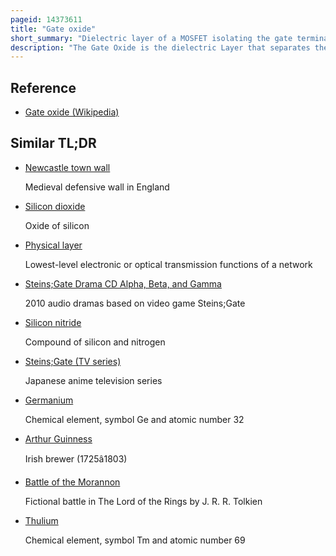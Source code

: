 ```yaml
---
pageid: 14373611
title: "Gate oxide"
short_summary: "Dielectric layer of a MOSFET isolating the gate terminal from the underlying silicon"
description: "The Gate Oxide is the dielectric Layer that separates the gate Terminal of the Mosfet from the underlying Source and Drain Terminals as well as the conductive Channel that connects the Source and the Drain when the Transistor is turned on. Gate Oxide is formed by thermal Oxidation of the Silicon of the Channel and forms a thin insulating Layer of Silicon Dioxide. The insulating Silicon Dioxide Layer is formed by a Process of self-limiting Oxidation described by the Dealgrove Model. The Gate Oxide is subsequently coated with conductive Gate Material and formed into a Transistor. The Gate oxide serves as the dielectric Layer so that the Gate can sustain as much as 1 to 5 Mvcm transverse electric Field in Order to strongly modulate the Conductance of the."
---
```


## Reference

- [Gate oxide (Wikipedia)](https://en.wikipedia.org/?curid=14373611)

## Similar TL;DR

- [Newcastle town wall](/tldr/en/newcastle-town-wall)

  Medieval defensive wall in England

- [Silicon dioxide](/tldr/en/silicon-dioxide)

  Oxide of silicon

- [Physical layer](/tldr/en/physical-layer)

  Lowest-level electronic or optical transmission functions of a network

- [Steins;Gate Drama CD Alpha, Beta, and Gamma](/tldr/en/steinsgate-drama-cd-alpha-beta-and-gamma)

  2010 audio dramas based on video game Steins;Gate

- [Silicon nitride](/tldr/en/silicon-nitride)

  Compound of silicon and nitrogen

- [Steins;Gate (TV series)](/tldr/en/steinsgate-tv-series)

  Japanese anime television series

- [Germanium](/tldr/en/germanium)

  Chemical element, symbol Ge and atomic number 32

- [Arthur Guinness](/tldr/en/arthur-guinness)

  Irish brewer (1725â1803)

- [Battle of the Morannon](/tldr/en/battle-of-the-morannon)

  Fictional battle in The Lord of the Rings by J. R. R. Tolkien

- [Thulium](/tldr/en/thulium)

  Chemical element, symbol Tm and atomic number 69
